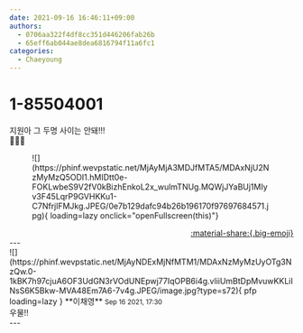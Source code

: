 ```yaml
---
date: 2021-09-16 16:46:11+09:00
authors:
  - 0706aa322f4df8cc351d446206fab26b
  - 65eff6ab044ae8dea6816794f11a6fc1
categories:
  - Chaeyoung
---
```


# 1-85504001

<div class="post-container" markdown="1">
<div class="content-container md-sidebar__scrollwrap" markdown="1">

지원아 그 두명 사이는 안돼!!! <br>🤣🤣😝
<figure markdown="1">
![](https://phinf.wevpstatic.net/MjAyMjA3MDJfMTA5/MDAxNjU2NzMyMzQ5ODI1.hMIDtt0e-FOKLwbeS9V2fV0kBizhEnkoL2x_wulmTNUg.MQWjJYaBUj1MIyv3F45LqrP9GVHKKu1-C7NfrjlFMJkg.JPEG/0e7b129dafc94b26b196170f97697684571.jpg){ loading=lazy onclick="openFullscreen(this)"}
</figure>


</div>
</div>

<div style="text-align: right;" markdown="1">
<a href="https://weverse.io/fromis9/fanpost/1-85504001" style="text-align: right;">:material-share:{.big-emoji}</a>
</div>
---

<div class="comments-container md-sidebar__scrollwrap" markdown="1">
<div class="comment" markdown="1">
<div class='id-container' markdown="1">
![](https://phinf.wevpstatic.net/MjAyNDExMjNfMTM1/MDAxNzMyMzUyOTg3NzQw.0-1kBK7h97cjuA6OF3UdGN3rVOdUNEpwj77IqOPB6i4g.vliiUmBtDpMvuwKKLiINsS6K5Bkw-MVA48Em7A6-7v4g.JPEG/image.jpg?type=s72){ pfp loading=lazy }
**<span class="artist">이채영</span>** <small>Sep 16 2021, 17:30</small><br>
</div>
<div class='comment-body' markdown="1">
우물!!
</div>
</div>
</div>
---
